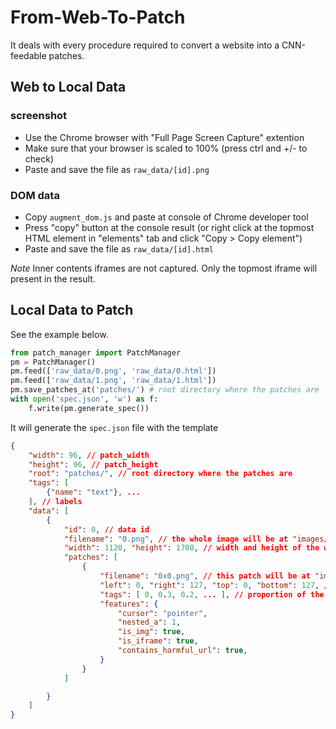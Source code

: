 # From-Web-To-Patch
It deals with every procedure required to convert a website into a CNN-feedable patches.

## Web to Local Data

### screenshot

* Use the Chrome browser with "Full Page Screen Capture" extention
* Make sure that your browser is scaled to 100% (press ctrl and +/- to check)
* Paste and save the file as `raw_data/[id].png`

### DOM data

* Copy `augment_dom.js` and paste at console of Chrome developer tool
* Press "copy" button at the console result (or right click at the topmost HTML element in "elements" tab and click "Copy > Copy element")
* Paste and save the file as `raw_data/[id].html`

*Note* Inner contents iframes are not captured. Only the topmost iframe will present in the result.

## Local Data to Patch

See the example below.

```python
from patch_manager import PatchManager
pm = PatchManager()
pm.feed(['raw_data/0.png', 'raw_data/0.html'])
pm.feed(['raw_data/1.png', 'raw_data/1.html'])
pm.save_patches_at('patches/') # root directory where the patches are
with open('spec.json', 'w') as f:
    f.write(pm.generate_spec())
```
It will generate the `spec.json` file with the template

```json
{
    "width": 96, // patch_width
    "height": 96, // patch_height
    "root": "patches/", // root directory where the patches are
    "tags": [
        {"name": "text"}, ...
    ], // labels
    "data": [
        {
            "id": 0, // data id
            "filename": "0.png", // the whole image will be at "images/0/0.png"
            "width": 1120, "height": 1700, // width and height of the whole image
            "patches": [
                {
                    "filename": "0x0.png", // this patch will be at "images/0/0x0.png"
                    "left": 0, "right": 127, "top": 0, "bottom": 127, // position of the patch w.r.t. the entire image (inclusive)
                    "tags": [ 0, 0.3, 0.2, ... ], // proportion of the tags
                    "features": {
                        "cursor": "pointer",
                        "nested_a": 1,
                        "is_img": true,
                        "is_iframe": true,
                        "contains_harmful_url": true, 
                    }
                }
            ]

        }
    ]
}
```